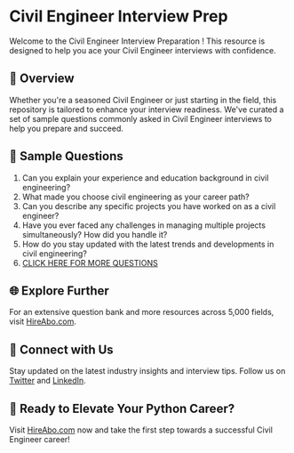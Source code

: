 # Civil Engineer Interview Prep

Welcome to the Civil Engineer Interview Preparation ! This resource is designed to help you ace your Civil Engineer interviews with confidence.

## 🚀 Overview

Whether you're a seasoned Civil Engineer or just starting in the field, this repository is tailored to enhance your interview readiness. We've curated a set of sample questions commonly asked in Civil Engineer interviews to help you prepare and succeed.

## 📝 Sample Questions

1. Can you explain your experience and education background in civil engineering?
2. What made you choose civil engineering as your career path?
3. Can you describe any specific projects you have worked on as a civil engineer?
4. Have you ever faced any challenges in managing multiple projects simultaneously? How did you handle it?
5. How do you stay updated with the latest trends and developments in civil engineering?
6. [CLICK HERE FOR MORE QUESTIONS](https://hireabo.com/job/3_0_0/Civil%20Engineer)

## 🌐 Explore Further

For an extensive question bank and more resources across 5,000 fields, visit [HireAbo.com](https://www.hireabo.com).

## 📱 Connect with Us

Stay updated on the latest industry insights and interview tips. Follow us on [Twitter](https://twitter.com/hireabo) and [LinkedIn](https://www.linkedin.com/in/hire-abo-3609972a8/).

## 🚀 Ready to Elevate Your Python Career?

Visit [HireAbo.com](https://www.hireabo.com) now and take the first step towards a successful Civil Engineer career!